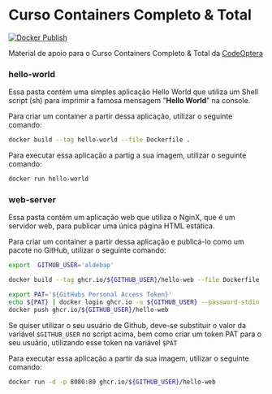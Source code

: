# Curso Containers Completo & Total

[![Docker Publish](https://github.com/aldebap/curso_containers/actions/workflows/docker-publish.yml/badge.svg)](https://github.com/aldebap/curso_containers/actions/workflows/docker-publish.yml)

Material de apoio para o Curso Containers Completo & Total da [CodeOptera](https://www.youtube.com/@CodeOptera)

### hello-world

Essa pasta contém uma simples aplicação Hello World que utiliza um Shell script (sh) para imprimir
a famosa mensagem "__Hello World__" na console.

Para criar um container a partir dessa aplicação, utilizar o seguinte comando:

```sh
docker build --tag hello-world --file Dockerfile .
```

Para executar essa aplicação a partig a sua imagem, utilizar o seguinte comando:

```sh
docker run hello-world
```

### web-server

Essa pasta contém um aplicação web que utiliza o NginX, que é um servidor web, para publicar uma
única página HTML estática.

Para criar um container a partir dessa aplicação e publicá-lo como um pacote no GitHub, utilizar o
seguinte comando:

```sh
export  GITHUB_USER='aldebap'

docker build --tag ghcr.io/${GITHUB_USER}/hello-web --file Dockerfile .

export PAT='${GitHubs Personal Access Token}'
echo ${PAT} | docker login ghcr.io -u ${GITHUB_USER} --password-stdin
docker push ghcr.io/${GITHUB_USER}/hello-web

```

Se quiser utilizar o seu usuário de Github, deve-se substituir o valor da variável
```$GITHUB_USER``` no script acima, bem como criar um token PAT para o seu usuário,
utilizando esse token na variável ```$PAT```

Para executar essa aplicação a partir da sua imagem, utilizar o seguinte comando:

```sh
docker run -d -p 8080:80 ghcr.io/${GITHUB_USER}/hello-web
```
